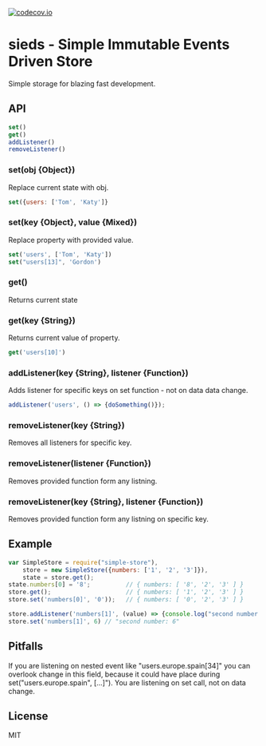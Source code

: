 
[![codecov.io](https://codecov.io/gh/ip413/sieds/branch/master/graphs/badge.svg?branch=master)](https://codecov.io/gh/ip413/sieds/branch/master/graphs/badge.svg?branch=master)

# sieds - Simple Immutable Events Driven Store
Simple storage for blazing fast development.

## API

```js
set()  
get()  
addListener()  
removeListener() 
```

### set(obj {Object})
Replace current state with obj.
```js
set({users: ['Tom', 'Katy']}
```

### set(key {Object}, value {Mixed})
Replace property with provided value.
```js
set('users', ['Tom', 'Katy'])  
set("users[13]", 'Gordon')  
```

### get()
Returns current state

### get(key {String})
Returns current value of property.
```js
get('users[10]')
```

### addListener(key {String}, listener {Function})
Adds listener for specific keys on set function - not on data data change.
```js
addListener('users', () => {doSomething()});
```

### removeListener(key {String})
Removes all listeners for specific key.

### removeListener(listener {Function})
Removes provided function form any listning.

### removeListener(key {String}, listener {Function})
Removes provided function form any listning on specific key.


## Example

```js
var SimpleStore = require("simple-store"),  
    store = new SimpleStore({numbers: ['1', '2', '3']}),  
    state = store.get();  
state.numbers[0] = '8';          // { numbers: [ '8', '2', '3' ] }  
store.get();                     // { numbers: [ '1', '2', '3' ] }  
store.set('numbers[0]', '0'));   // { numbers: [ '0', '2', '3' ] }
```
```js
store.addListener('numbers[1]', (value) => {console.log("second number:", value)});  
store.set('numbers[1]', 6) // "second number: 6"
```
## Pitfalls
If you are listening on nested event like "users.europe.spain[34]" you can overlook change in this field, because it could have place during set("users.europe.spain", [...]"). You are listening on set call, not on data change.

## License
MIT